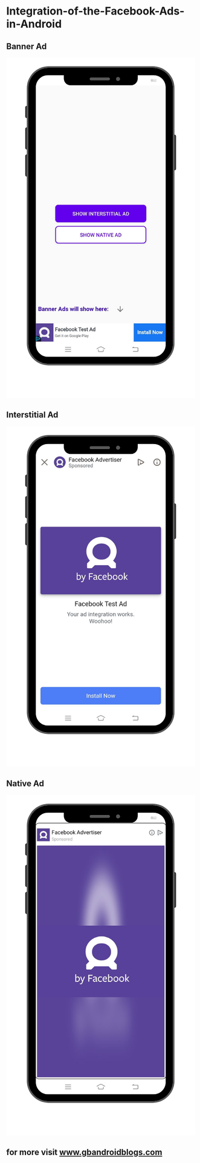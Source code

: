 # Integration-of-the-Facebook-Ads-in-Android

## Banner Ad
<img src="Copy of Copy of Copy of Copy of Copy of Untitled Design (11).png">

## Interstitial Ad
<img src="Copy of Copy of Copy of Copy of Copy of Untitled Design (12).png">

## Native Ad
<img src="Copy of Copy of Copy of Copy of Copy of Untitled Design (13).png">

## for more visit www.gbandroidblogs.com
